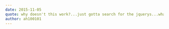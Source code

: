 ```yaml
---
date: 2015-11-05
quote: why doesn't this work?...just gotta search for the jquerys...what the fuck is thiiiis?...oooooohhhhhhh
author: ah100101
---
```


